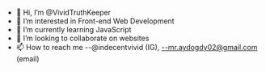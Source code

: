 - 👋 Hi, I’m @VividTruthKeeper
- 👀 I’m interested in Front-end Web Development
- 🌱 I’m currently learning JavaScript
- 💞️ I’m looking to collaborate on websites
- 📫 How to reach me 
--@indecentvivid (IG),
--mr.aydogdy02@gmail.com (email)

<!---
VividTruthKeeper/VividTruthKeeper is a ✨ special ✨ repository because its `README.md` (this file) appears on your GitHub profile.
You can click the Preview link to take a look at your changes.
--->
